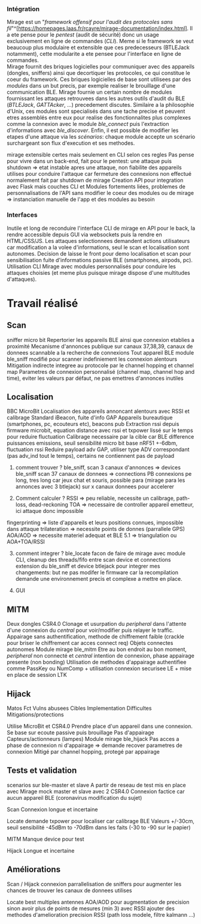 
### Intégration

Mirage est un "*framework offensif pour l'audit des protocoles sans fil*"^[https://homepages.laas.fr/rcayre/mirage-documentation/index.html]. Il a ete pense pour le *pentest* (audit de sécurité) donc un usage exclusivement en ligne de commandes (*CLI*). Meme si le framework se veut beaucoup plus modulaire et extensible que ces predecesseurs (BTLEJack notamment), cette modularite a ete pensee pour l'interface en ligne de commandes.  
Mirage fournit des briques logicielles pour communiquer avec des appareils (dongles, sniffers) ainsi que decortiquer les protocoles, ce qui constitue le coeur du framework. Ces briques logicielles de base sont utilisees par des *modules* dans un but precis, par exemple realiser le brouillage d'une communication BLE. Mirage fournie un certain nombre de modules fournissant les attaques retrouvees dans les autres outils d'audit du BLE (*BTLEJack*, *GATTAcker*, ...) precedement discutes. Similaire a la philosophie d'Unix, ces modules sont specialisés dans une tache precise et peuvent etres assemblés entre eux pour realise des fonctionnalites plus complexes comme la connexion avec le module *ble_connect* puis l'extraction d'informations avec *ble_discover*. Enfin, il est possible de modifier les etapes d'une attaque via les *scénarios*: chaque module accepte un scénario surchargeant son flux d'execution et ses methodes.


mirage extensible certes mais seulement en CLI selon ces regles
Pas pense pour vivre dans un back-end, fait pour le pentest: une attaque puis shutdown => etat instable apres une attaque, non fiabilite des appareils utilises pour conduire l'attaque car fermeture des connexions non effectué normalement fait par shutdown de mirage
Creation API pour integration avec Flask mais couches CLI et Modules fortements liées, problemes de personnalisations de l'API sans modifier le coeur des modules ou de mirage => instanciation manuelle de l'app et des modules au besoin

### Interfaces

Inutile et long de reconduire l'interface CLI de mirage en API pour le back, la rendre accessible depuis GUI via websockets puis la rendre en HTML/CSS/JS. Les attaques selectionnees demandent actions utilisateurs car modification a la volee d'informations, seul le scan et localisation sont autonomes. Decision de laisse le front pour demo localisation et scan pour sensibilisation fuite d'informations passive BLE (smartphones, airpods, pc).  
Utilisation CLI Mirage avec modules personnalisés pour conduire les attaques choisies (et meme plus puisque mirage dispose d'une multitudes d'attaques).

# Travail réalisé

## Scan

sniffer micro bit
Repertorier les appareils BLE ainsi que connexion etablies a proximité
Mecanisme d'annonces publique sur canaux 37,38,39, canaux de donnees scannable a la recherche de connexions
Tout appareil BLE
module ble_sniff modifié pour scanner indefiniement les connexion alentours
Mitigation indirecte integree au protocole par le channel hopping et channel map
Parametres de connexion personnalisé (channel map, channel hop and time), eviter les valeurs par défaut, ne pas emettres d'annonces inutiles

## Localisation

BBC MicroBit
Localisation des appareils annoncant alentours avec RSSI et calibrage
Standard iBeacon, fuite d'info GAP
Appareils bureautique (smartphones, pc, ecouteurs etc), beacons pub
Extraction rssi depuis firmware microbit, equation distance avec rssi et txpower lissé sur le temps pour reduire fluctuation
Calibrage necessaire par la cible car BLE difference puissances emissions, seuil sensibilité micro bit base nRF51 +-6dbm, fluctuation rssi
Reduire payload adv GAP, utiliser type ADV correspondant (pas adv_ind tout le temps), certains ne contiennent pas de payload

1. comment trouver ?
ble_sniff, scan 3 canaux d'annonces => devices
ble_sniff scan 37 canaux de donnees => connections
PB connexions pe long, tres long car jeux chat et souris, possible para (mirage para les annonces avec 3 btlejack) sur x canaux donnees pour accelerer

2. Comment calculer ?
RSSI => peu reliable, necessite un calibrage, path-loss, dead-reckoning
TOA => necessaire de controller appareil emetteur, ici attaque donc impossible

fingerprinting => liste d'appareils et leurs positions connues, impossible dans attaque
trilateration => necessite points de donnes (parrallele GPS)
AOA/AOD => necessite materiel adequat et BLE 5.1
=> triangulation ou AOA+TOA/RSSI

3. comment integrer ? ble_locate
facon de faire de mirage avec module CLI, cleanup des threads/fifo entre scan device et connections
extension du ble_sniff et device btlejack pour integrer mes changements: but ne pas modifer le firmware car la recompilation demande une environnement precis et complexe a mettre en place.

4. GUI

## MITM

Deux dongles CSR4.0
Clonage et usurpation du *peripheral* dans l'attente d'une connexion du *central* pour voir/modifier puis relayer le traffic.
Appairage sans authentification, methode de chiffrement faible (crackle pour briser le chiffrement car acces connect req)
Objets connectes autonomes
Module mirage ble_mitm
Etre au bon endroit au bon moment, *peripheral* non connecté et *central* intention de connexion, phase appairage presente (non bonding)
Utilisation de methodes d'appairage authentifiee comme PassKey ou NumComp + utilisation connexion securisee LE + mise en place de session LTK

## Hijack

Matos
Fct
Vulns abusees
Cibles
Implementation
Difficultes
Mitigations/protections

Utilise MicroBit et CSR4.0
Prendre place d'un appareil dans une connexion. Se base sur ecoute passive puis brouillage
Pas d'appairage
Capteurs/actionneurs (lampes)
Module mirage ble_hijack
Pas acces a phase de connexion ni d'appairage => demande recover parametres de connexion
Mitigé par channel hopping, protegé par appairage

## Tests et validation

scenarios sur ble-master et slave
A partir de reseau de test mis en place avec Mirage mock master et slave avec 2 CSR4.0
Connexion factice car aucun appareil BLE (coronavirus modification du sujet)

Scan
Connexion longue et incertaine

Locate
demande txpower pour localiser car calibrage BLE
Valeurs +/-30cm, seuil sensibilité -45dBm to -70dBm dans les faits (-30 to -90 sur le papier)

MITM
Manque device pour test

Hijack
Longue et incertaine

## Améliorations

Scan / Hijack connexion
parrallelisation de sniffers pour augmenter les chances de trouver les canaux de donnees utilises

Locate
best multiples antennes AOA/AOD pour augmentation de precision
sinon avoir plus de points de mesures (min 3) avec RSSI
ajouter des methodes d'amelioration precision RSSI (path loss modele, filtre kalmann ...)


<!--

## Fonctionnalités

La preuve de concept devra fournir plusieurs fonctionnalités offensive décritent ci-après.

### Repérage

Inventaire des appareils et connexions BLE à proximité.

- Écoute des annonces sur les 3 canaux publicitaires pour récupérer les appareils émetteurs.
- Écoute des communications sur les 37 canaux de données pour répertorier celles active.

### Localisation

Localisation des appareils BLE alentours.

- Écoute passive des annonces pour extraire le calibrage du signal et calculer la distance à partir de la puissance du signal reçu.
- Si le calibrage n'est pas émit dans l'annonce, établissment d'une connexion pour récuperer la valeur si disponible.

Opération répétables autant de fois que voulu pour améliorer la précision de la localisation (minimum 3 mesures pour une position).

### Identification

Connexion directe à un appareil via son adresse bluetooth pour extraire toutes les données exposées.

- Écoute optionnelle des annonces pour identifier un esclave cible.
- Requête de connexion à la cible en tant que maître.
- Récupération des informations standardisées (GAP/GATT) ainsi que services et attributs propriétaires.

### Interception

Interception de communications et possible déchiffrement des trames.

- Écoute des communications sur les 37 canaux de données.
- Récupération de l'adresse d'accès et des paramètres d'appairage (carte des canaux, temps et nombre de sauts, etc).
- Synchronisation avec la communication et écoute des trames.
- Si la communication est chiffrée et la phase d'appairage passée, déconnexion des appareils via brouillage des communication jusqu'au temps mort.
- Écoute des canaux d'annonce: attente d'un appairage en supposant qu'il provienne des appareils precedement déconnectés.
- Récupération des informations cryptographique pour déchiffrer la connexion seulement si celle-ci n'utilise pas une clef a long terme deja établie ou une connexion securisée (BLE 4.2).
- Écoute des communications et déchiffrement des trames à la volée.

### Modification

Attaque *man in the middle* par clonage et usurpation d'un appareil BLE pour modifier les données echangées.

- Écoute passive des annonces de l'esclave cible de l'usurpation pour retransmission ultérieur et récupération de l'adresse bluetooth.
- Connexion à l'esclave cible d'usurpation pour qu'il n'émette plus d'annonces.
- Changement de l'adresse de l'usurpateur en celle de l'esclave usurpé et réémission des annonces précédement capturées.
- Attente de la connexion du maître.
- Appairage entre l'usurpateur et le maître.
- Retransmission des communications entre le maître et l'esclave par l'usurpateur.

Il sera par la suite envisageable d'associer plusieurs fonctionnalités pour réaliser des scénarios différents. Ce peut être par exemple l'usurpation d'un appareil suite au brouillage lors de l'interception des communications entre 2 appareils.

## Architecture

Le système se compose d'un front-end fournissant une interface utilisateur affichant les appareils BLE et les actions possible ainsi qu'un back-end permettant la réalisation des actions implementées.  
Le back-end se compose d'un service web (en violet sur @fig:poc-arch) pour communiquer avec le front-end, il transmet les requêtes au serveur (en rouge) qui se base sur un framework BLE offensif (en bleu) pour les traiter. Le framwork BLE offensif utilise plusieurs appareils BLE (en vert) pour mener à bien les attaques.  
Le serveur orchestre les attaques même si il ne les implémentent pas lui-même.

![Architecture du système](img/poc-architecture.png){#fig:poc-arch-2 width=85%}

## Interface

On retrouve la carte des appareils et connexions identifiés avec leur distance et position estimée par rapport au système (voir @fig:poc-ui: zone rouge *Scan*).  

Pour chaque cible (appareil ou connexion), des attaques sont disponibles:
- Récupération du profil ou modification des transimissions par usurpation pour un appareil BLE emettant des annonces (zone bleue *Devices*).
- Déconnexion des appareils ou interception des communications entre deux appareils appairés (zone bleue *Connections*).

Une troisieme section permet de suivre le déroulement de l'attaque chosie (zone verte *Action progress*). Celle-ci est découpée en phases, dès que la phase courante est terminée sans erreur (carré vert), la phase suivante est exécutée. Lorsqu'une phase échoue l'attaque s'arrête et le message d'erreur est affiché en dessous (carré rouge).

![Interface du système](img/poc-interface-highlight.png){#fig:poc-ui width=85%}

## Tests

Il est possible de tester toutes les attaques en mettant en place un réseau BLE de test. Toutes les attaques ne ciblent jamais plus de 2 appareils BLE. Il est possible de reproduire les conditions attendues dans l'attaque en imitant un esclave et un maître BLE avec des requêtes et réponses préprogrammées. Sur chaque attaque demande des conditions de départ différentes, les appareils peuvent être en attente (émettant des annonces), en appairage ou connectés.  
Une fois notre réseau test mis en place, l'attaque est executée sur celui-ci et les résultats obtenus comparés par rapport à ceux préprogrammés dans le test.

Il est possible d'automatiser ces tests avec 5 appareils (4 dongles et 1 sniffer) branchés à la machine réalisant ceux-ci. Le sniffer réalise la plupart des tàches purement offensive, 2 dongles mettent en place le réseau test pendant que les 2 autres permettent l'usurpation d'identité.

## Livrables

Code source du système fonctionnel: comprend l'intégration de l'outils offensive, le serveur et client pour l'interface ainsi qu'un moyen de déployer le système (Docker).

Documentation du système: rédigée en langage spécifique (markdown, rst) et déployable avec un outils (Sphinx, pandoc), documentation développeur pour mettre en place le système et documenter les choix techniques.

Rapport de projet: rédigé avec un outils spécifique (LaTeX, pandoc), rendue au format PDF, comprend une étude du contexte, analyse de l'existant et de faisabilité puis mise en place de la preuve de concept.

################################################################
################################################################
################################################################
################################################################
################################################################
################################################################
################################################################
################################################################
################################################################
################################################################
################################################################
################################################################

# Preuve de concept

## Scan

Adv ok seulement 3 channels, utilisation du sweeping sur 1 micro bit

Data difficile car 37 channels et transmissions non constantes dans chaque channel, meme avec sweeping sur 1 micro bit ne peut intercepter que 1/37e des communications, jeu chat et souris car appareils hop et bbc sweep pour trouver des comms

## Localisation

TODO differentes methodes de localisation
- avoir une distance (rssi / toa)
- avoir un point dans l'espace (aoa/aod ou trilateration/triangulation)

### RSSI

incertitude rssi +-6dbm et fortement influence par environnement

peu etre reduit avec echantillonage sur le temps, modele de calculs et filtres (kalmann)

BLE utilise plusieurs puissance emissions donc besoin d'une valeur ref pour estimer distance depuis RSSI. Valeur generalement RSSI mesure a 1m par le constructeur et exposee dans les annonce ou en tant que service et nommee txpower (standardisee par GAP/GATT).

TODO formule distance
env factor = 2 pour IPS

### Fingerprinting

A partir d'une liste de beacons et leurs position, calcul la position se rapprochant le plus d'un des beacons (a partir du RSSI).

Demande de pouvoir etablir la liste des beacons et les identifies de facon sure. Si le systeme est mit en place pour cet effet on s'assurera qu'ils soient identifiables (MAC unique par exemple) mais dans notre cas de recuperation d'information, les appareils peuvent mettre en place des mesures contre le tracage comme la generation d'adresse mac aleatoire.
Il est possible d'utiliser le profile GATT pour identifier un appareil, combiner avec le RSSI dans le temps et les deplacements (capteurs) on peut esperer distinguer deux profils GATT identiques.

~ beacons coverage

Le beacon le plus proche

### RSSI / TOA

~ m

Trilateration determines the position of an object
by understanding its distance from three known
reference points. In the case of Bluetooth, locators
estimate their distance to any given asset tag based
on the received signal strength from the tag

### AOA / AOD

~ cm

Basee sur le nouveau systeme d'angle du BLE 5.1
Demande du materiel en plus (Multiple antennes directionnelles pour former une matrice)
Differentes facon de calculee (angle arrivee, angle depart ...)

https://www.bluetooth.com/blog/bluetooth-positioning-systems/
https://www.bluetooth.com/bluetooth-resources/enhancing-bluetooth-location-services-with-direction-finding/?utm_campaign=location-services&utm_source=internal&utm_medium=blog&utm_content=bluetooth-positioning-systems


### Ajouter de la precision

Fusionner les resultats avec un filtre kalmann:
- dead reckoning
- trilateration / triangulation

Ou RSS (range) + AOA (direction)

### RSS

1. Scan devices
   BTLEJack sniffer
2. find settings (rssi, txPower / measured power ...)
   Tx Power service 0x1804 and Tx Power Level Characteristic 0x2A07
3. calculate distance (in a circle around you)
   10 ^ ((txPower – RSSI)/(10 * N))
   N = loss factor (between 2 and 4), 0 for optimal conditions
4. cross multiple references to determine a position (trilateration)
   repeat 3 times to 3 devices
   get OUR position

### AOA

## Spoof

## Hijack

-->